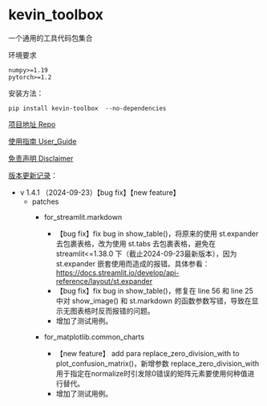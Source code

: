 # kevin_toolbox

一个通用的工具代码包集合



环境要求

```shell
numpy>=1.19
pytorch>=1.2
```

安装方法：

```shell
pip install kevin-toolbox  --no-dependencies
```



[项目地址 Repo](https://github.com/cantbeblank96/kevin_toolbox)

[使用指南 User_Guide](./notes/User_Guide.md)

[免责声明 Disclaimer](./notes/Disclaimer.md)

[版本更新记录](./notes/Release_Record.md)：

- v 1.4.1 （2024-09-23）【bug fix】【new feature】 
  - patches
    - for_streamlit.markdown
      - 【bug fix】fix bug in show_table()，将原来的使用 st.expander 去包裹表格，改为使用 st.tabs 去包裹表格，避免在 streamlit<=1.38.0 下（截止2024-09-23最新版本），因为 st.expander 嵌套使用而造成的报错。具体参看：https://docs.streamlit.io/develop/api-reference/layout/st.expander
      - 【bug fix】fix bug in show_table()，修复在 line 56 和 line 25 中对 show_image() 和 st.markdown 的函数参数写错，导致在显示无图表格时反而报错的问题。
      - 增加了测试用例。

    - for_matplotlib.common_charts
      - 【new feature】 add para replace_zero_division_with to plot_confusion_matrix()，新增参数 replace_zero_division_with 用于指定在normalize时引发除0错误的矩阵元素要使用何种值进行替代。
      - 增加了测试用例。


